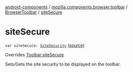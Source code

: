 [android-components](../../index.md) / [mozilla.components.browser.toolbar](../index.md) / [BrowserToolbar](index.md) / [siteSecure](./site-secure.md)

# siteSecure

`var siteSecure: `[`SiteSecurity`](../../mozilla.components.concept.toolbar/-toolbar/-site-security/index.md) [(source)](https://github.com/mozilla-mobile/android-components/blob/master/components/browser/toolbar/src/main/java/mozilla/components/browser/toolbar/BrowserToolbar.kt#L309)

Overrides [Toolbar.siteSecure](../../mozilla.components.concept.toolbar/-toolbar/site-secure.md)

Sets/Gets the site security to be displayed on the toolbar.

